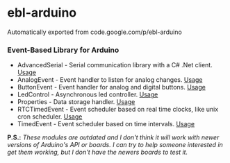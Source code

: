 # ebl-arduino
Automatically exported from code.google.com/p/ebl-arduino
### Event-Based Library for Arduino

* AdvancedSerial - Serial communication library with a C# .Net client. [Usage](https://github.com/renatoferreirarenatoferreira/ebl-arduino/blob/wiki/AdvancedSerial.md)
* AnalogEvent - Event handler to listen for analog changes. [Usage](https://github.com/renatoferreirarenatoferreira/ebl-arduino/blob/wiki/AnalogEvent.md)
* ButtonEvent - Event handler for analog and digital buttons. [Usage](https://github.com/renatoferreirarenatoferreira/ebl-arduino/blob/wiki/ButtonEvent.md)
* LedControl - Asynchronous led controller. [Usage](https://github.com/renatoferreirarenatoferreira/ebl-arduino/blob/wiki/LedControl.md)
* Properties - Data storage handler. [Usage](https://github.com/renatoferreirarenatoferreira/ebl-arduino/blob/wiki/Properties.md)
* RTCTimedEvent - Event scheduler based on real time clocks, like unix cron scheduler. [Usage](https://github.com/renatoferreirarenatoferreira/ebl-arduino/blob/wiki/RTCTimedEvent.md)
* TimedEvent - Event scheduler based on time intervals. [Usage](https://github.com/renatoferreirarenatoferreira/ebl-arduino/blob/wiki/TimedEvent.md)

**P.S.:** *These modules are outdated and I don't think it will work with newer versions of Arduino's API or boards. I can try to help someone interested in get them working, but I don't have the newers boards to test it.*
